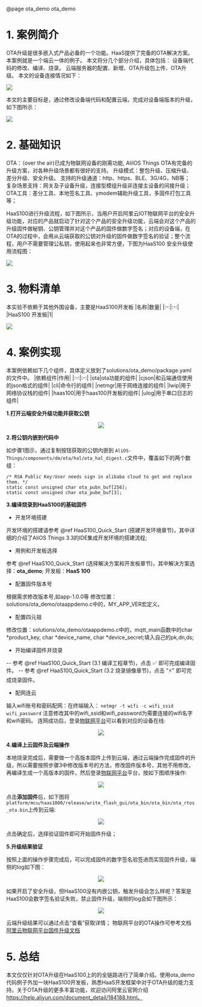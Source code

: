 @page ota_demo ota_demo
# 1. 案例简介

OTA升级是很多嵌入式产品必备的一个功能。HaaS提供了完备的OTA解决方案。本案例就是一个端云一体的例子。
本文将分几个部分介绍，具体包括：
设备端代码的修改、编译、烧录。
云端服务器的配置、新增、OTA升级包上传、OTA升级。
本文的设备连接情况如下：

<div align=left display=flex>
    <img src="https://img.alicdn.com/imgextra/i3/O1CN01U7iUQh1k4aSEzSpK4_!!6000000004630-0-tps-4032-3024.jpg"  style="max-width:90%;" />
</div>

本文的主要目标是，通过修改设备端代码和配置云端，完成对设备端版本的升级，如下图所示：

<div align=left display=flex>
    <img src="https://img.alicdn.com/imgextra/i1/O1CN01ScRC9M1GS0EMBJG76_!!6000000000620-0-tps-1448-984.jpg"  style="max-width:90%;" />
</div>

# 2. 基础知识

OTA：（over the air)已成为物联网设备的刚需功能, AliIOS Things OTA有完备的升级方案，对各种升级场景都有很好的支持。
升级模式：整包升级、压缩升级、差分升级、安全升级。
支持的升级通道：http、https、BLE、3G/4G，NB等；
复杂场景支持：网关及子设备升级，连接型模组升级非连接主设备的间接升级；
OTA工具：差分工具、本地签名工具、ymodem辅助升级工具，多固件打包工具等；

HaaS100进行升级流程，如下图所示，当用户开启阿里云IOT物联网平台的安全升级功能，对应的产品就启动了针对这个产品的安全升级功能，云端会对这个产品的升级固件做秘钥、公钥管理并对这个产品的固件做数字签名；对应的设备端，在OTA的过程中，会用从云端获取的公钥对升级的固件做数字签名的验证；整个流程，用户不需要管理公私钥，使用起来也非常方便，下图为HaaS100 安全升级使用流程图：

<div align=left display=flex>
    <img src="https://img.alicdn.com/imgextra/i1/O1CN01Az1bpN1yg3TWgq2qC_!!6000000006607-0-tps-1818-1178.jpg"  style="max-width:90%;" />
</div>

# 3. 物料清单

本实验不依赖于其他外围设备，主要是HaaS100开发板
|名称|数量|
|:-:|:-:|
|HaaS100 开发板|1|

<div align=left display=flex>
    <img src="https://img.alicdn.com/imgextra/i3/O1CN01bQf9611vvg8cQED0M_!!6000000006235-2-tps-3000-2000.png"  style="max-width:90%;" />
</div>

# 4. 案例实现

本案例依赖如下几个组件，具体定义放到了solutions/ota_demo/package.yaml的文件中。
|依赖组件|作用|
|:-:|:-:|
|ota|ota功能的组件|
|cjson|和云端通信使用的json格式的组件|
|cli|命令行的组件|
|netmgr|用于网络连接的组件|
|lwip|用于网络协议栈的组件|
|haas100|用于haas100开发板的组件|
|ulog|用于串口日志的组件|

**1.打开云端安全升级功能并获取公钥**

<div style="text-align:center">
    <img src="https://img.alicdn.com/imgextra/i2/O1CN01cXHMmB1dPvabuoJzv_!!6000000003729-2-tps-1837-867.png"  style="max-width:90%;" />
</div>

**2.将公钥内嵌到代码中**

如步骤1图示，通过复制按钮获取的公钥内嵌到 ```
AliOS-Things/components/dm/ota/hal/ota_hal_digest.c ```文件中，覆盖如下的两个数组：
```
/* RSA Public Key:User needs sign in alibaba cloud to get and replace them. */
static const unsigned char ota_pubn_buf[256];
static const unsigned char ota_pube_buf[3];
```
**3.编译烧录到HaaS100的基础固件**

* 开发环境搭建

开发环境的搭建请参考 @ref HaaS100_Quick_Start (搭建开发环境章节)，其中详细的介绍了AliOS Things 3.3的IDE集成开发环境的搭建流程;

* 用例和开发板选择

参考 @ref HaaS100_Quick_Start (选择解决方案和开发板章节)，其中解决方案选择：**ota_demo**; 开发板：**HaaS 100**

* 配置固件版本号

根据需求修改版本号,如app-1.0.0等
修改位置：solutions/ota_demo/otaappdemo.c中的，MY_APP_VER宏定义。

* 配置四元祖

修改位置：solutions/ota_demo/otaappdemo.c中的，mqtt_main函数中的char *product_key, char *device_name, char *device_secret;填入自己的pk,dn,ds;

* 开始编译固件并烧录

-- 参考 @ref HaaS100_Quick_Start (3.1 编译工程章节)，点击 ✅ 即可完成编译固件。
-- 参考 @ref HaaS100_Quick_Start (3.2 烧录镜像章节)，点击 "⚡️" 即可完成烧录固件。

* 配网连云

输入wifi账号和密码配网：在终端输入：
`netmgr -t wifi -c wifi_ssid wifi_password`
注意修改其中的wifi_ssid和wifi_password为需要连接的wifi名字和wifi密码。
连网成功后，登录[物联网平台](http://iot.console.aliyun.com/)可以看到对应的设备在线:

<div style="text-align:center">
    <img src="https://img.alicdn.com/tfs/TB18SN737T2gK0jSZFkXXcIQFXa-592-45.png"  style="max-width:90%;" />
</div>

**4.编译上云固件及云端操作**

本地烧录完成后，需要做一个高版本固件上传到云端，通过云端操作完成固件的升级，所以需要按照步骤3中修改版本号的方法，修改固件版本号，其他不用修改，再编译生成一个高版本的固件，然后登录[物联网平台](http://iot.console.aliyun.com/)平台，按如下图顺序操作:

<div style="text-align:center">
    <img src="https://img.alicdn.com/tfs/TB1NM2iU7T2gK0jSZFkXXcIQFXa-1110-861.png" style="max-width:90%;"/>
</div>

点击**添加固件**后，如下图将`platform/mcu/haas1000/release/write_flash_gui/ota_bin/ota_bin/ota_rtos_ota.bin`上传到云端:

<div style="text-align:center">
    <img src="https://img.alicdn.com/tfs/TB19BoDhmslXu8jSZFuXXXg7FXa-719-1196.png" style="max-width:90%;"/>
</div>

点击确定后，选择验证固件即可开始固件升级；

**5.升级结果验证**

按照上面的操作步骤完成后，可以完成固件的数字签名验签进而实现固件升级，端侧的log如下图：
<div style="text-align:center">
    <img src="https://img.alicdn.com/imgextra/i2/O1CN01nCJgW423op8DkE8Vg_!!6000000007303-2-tps-1170-385.png" style="max-width:90%;"/>
</div>

如果开启了安全升级，但HaaS100没有内嵌公钥，触发升级会怎么样呢？答案是HaaS100会数字签名验证失败，禁止固件升级，端侧的log会如下图所示：
<div style="text-align:center">
    <img src="https://img.alicdn.com/imgextra/i2/O1CN01g5P8gy1t33fTWNqur_!!6000000005845-2-tps-1297-490.png" style="max-width:90%;"/>
</div>

云端升级结果可以通过点击“查看”获取详情；
物联网平台的OTA操作可参考文档[阿里云物联网平台固件升级文档](https://help.aliyun.com/document_detail/58328.html) 

# 5. 总结
本文仅仅针对OTA升级在HaaS100上的的全链路进行了简单介绍。使用ota_demo代码例子外加一块HaaS100开发板，熟悉HaaS开发框架中对于OTA升级的能力支持。关于OTA升级的更多丰富功能，欢迎访问阿里云官网介绍 https://help.aliyun.com/document_detail/184188.html。